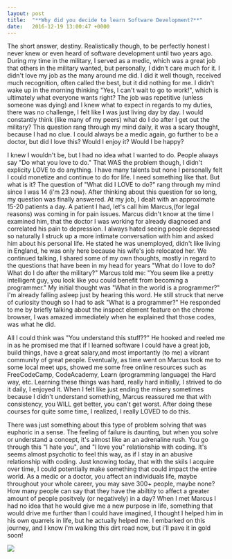 ```yaml
---
layout: post
title:  "**Why did you decide to learn Software Development?**"
date:   2016-12-19 13:00:47 +0000
---
```



The short answer, destiny. Realistically though, to be perfectly honest I never knew or even heard of software development until two years ago. During my time in the military, I served as a medic, which was a great job that others in the military wanted, but personally, I didn't care much for it. I didn't love my job as the many around me did. I did it well though, received much recognition, often called the best, but it did nothing for me. I didn't wake up in the morning thinking "Yes, I can't wait to go to work!", which is ultimately what everyone wants right? The job was repetitive (unless someone was dying) and I knew what to expect in regards to my duties, there was no challenge, I felt like I was just living day by day. I would constantly think (like many of my peers) what do I do after I get out the military? This question rang through my mind daily, it was a scary thought, because I had no clue. I could always be a medic again, go further to be a doctor, but did I love this? Would I enjoy it? Would I be happy?

I knew I wouldn't be, but I had no idea what I wanted to do. People always say "Do what you love to do." That WAS the problem though, I didn't explicity LOVE to do anything. I have many talents but none I personally felt I could monetize and continue to do for life. I need something like that. But what is it? The question of "What did I LOVE to do?" rang through my mind since I was 14 (i'm 23 now). After thinking about this question for so long, my question was finally answered. At my job, I dealt with an approximate 15-20 patients a day. A patient I had, let's call him Marcus,(for legal reasons) was coming in for pain issues. Marcus didn't know at the time I examined him, that the doctor I was working for already diagnosed and correlated his pain to depression. I always hated seeing people depressed so naturally I struck up a more intimate conversation with him and asked him about his personal life. He stated he was unemployed, didn't like living in England, he was only here because his wife's job relocated her. We continued talking, I shared some of my own thoughts, mostly in regard to the questions that have been in my head for years "What do I love to do? What do I do after the military?" Marcus told me: "You seem like a pretty intelligent guy, you look like you could benefit from becoming a programmer." My initial thought was "What in the world is a programmer?"  I'm already falling asleep just by hearing this word. He still struck that nerve of curiosity though so I had to ask "What is a programmer?" He responded to me by briefly talking about the inspect element feature on the chrome browser, I was amazed immediately when he explained that those codes, was what he did. 

All I could think was "You understand this stuff??" He hooked and reeled me in as he promised me that if I learned software I could have a great job, build things, have a great salary,and most importantly (to me) a vibrant community of great people. Eventually, as time went on Marcus took me to some local meet ups, showed me some free online resources such as FreeCodeCamp, CodeAcademy, Learn (programming language) the Hard way, etc. Learning these things was hard, really hard initially, I strived to do it daily, I enjoyed it. When I felt like just ending the misery sometimes because I didn't understand something, Marcus reassured me that with consistency, you WILL get better, you can't get worst. After doing these courses for quite some time, I realized, I really LOVED to do this. 

There was just something about this type of problem solving that was euphoric in a sense. The feeling of failure is daunting, but when you solve or understand a concept, it's almost like an an adrenaline rush. You go through this "I hate you", and "l love you" relationship with coding. It's seems almost psychotic to feel this way, as if I stay in an abusive relationship with coding. Just knowing today, that with the skils I acquire over time, I could potentially make something that could impact the entire world. As a medic or a doctor, you affect an individuals life, maybe throughout your whole career, you may save 300+ people, maybe none? How many people can say that they have the abiltity to affect a greater amount of people positvely (or negatively) in a day? When I met Marcus I had no idea that he would give me a new purpose in life, something that would drive me further than I could have imagined, I thought I helped him in his own quarrels in life, but he actually helped me. I embarked on this journey, and I know i'm walking this dirt road now, but i'll pave it in gold soon!

![](http://vignette3.wikia.nocookie.net/ozwikia/images/9/96/IMG_20141028_024643.jpg/revision/latest?cb=20141028094923)






